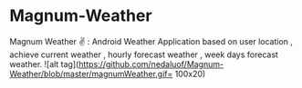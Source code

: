 # Magnum-Weather
Magnum Weather ✌️ : Android Weather Application based on user location , achieve current weather , hourly forecast weather , week days forecast weather.
![alt tag](https://github.com/nedaluof/Magnum-Weather/blob/master/magnumWeather.gif= 100x20)
